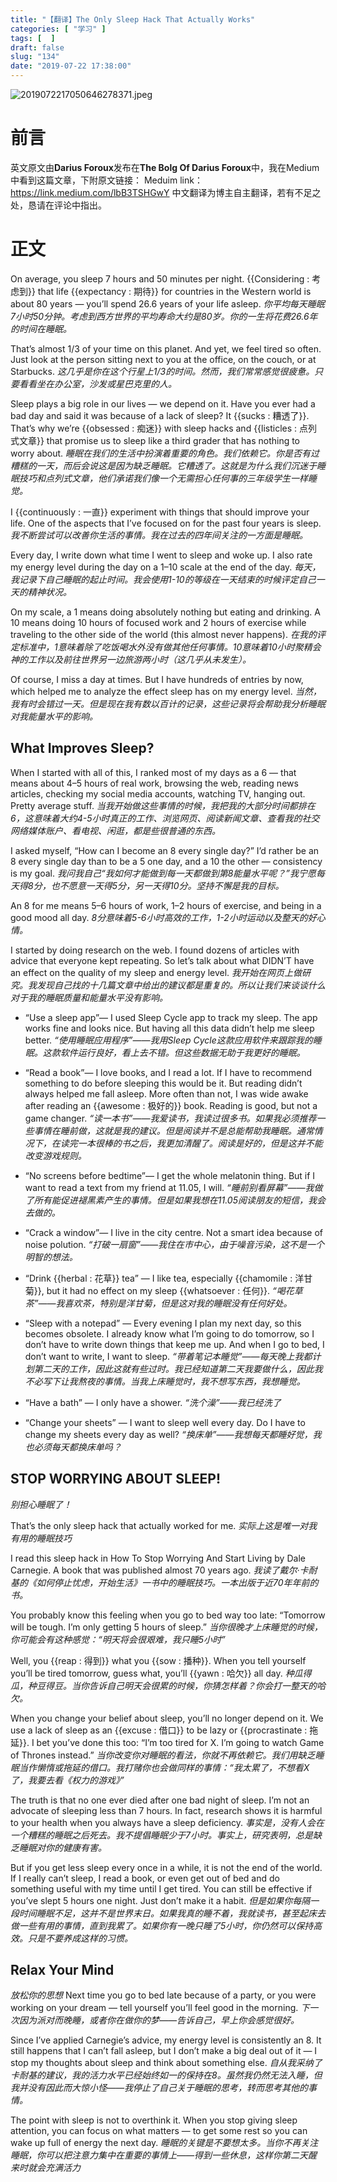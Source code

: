 ```yaml
---
title: "【翻译】The Only Sleep Hack That Actually Works"
categories: [ "学习" ]
tags: [  ]
draft: false
slug: "134"
date: "2019-07-22 17:38:00"
---
```


![2019072217050646278371.jpeg](http://frytea-data.test.upcdn.net/2019072217050646278371.jpeg)
# 前言
英文原文由**Darius Foroux**发布在**The Bolg Of Darius Foroux**中，我在Medium中看到这篇文章，下附原文链接：
Meduim link：<https://link.medium.com/lbB3TSHGwY>
中文翻译为博主自主翻译，若有不足之处，恳请在评论中指出。
# 正文
On average, you sleep 7 hours and 50 minutes per night. {{Considering : 考虑到}} that life {{expectancy : 期待}} for countries in the Western world is about 80 years — you’ll spend 26.6 years of your life asleep.
*你平均每天睡眠7小时50分钟。考虑到西方世界的平均寿命大约是80岁。你的一生将花费26.6年的时间在睡眠。*

That’s almost 1/3 of your time on this planet. And yet, we feel tired so often. Just look at the person sitting next to you at the office, on the couch, or at Starbucks.
*这几乎是你在这个行星上1/3的时间。然而，我们常常感觉很疲惫。只要看看坐在办公室，沙发或星巴克里的人。*

Sleep plays a big role in our lives — we depend on it. Have you ever had a bad day and said it was because of a lack of sleep? It {{sucks : 糟透了}}. That’s why we’re {{obsessed : 痴迷}} with sleep hacks and {{listicles : 点列式文章}} that promise us to sleep like a third grader that has nothing to worry about. 
*睡眠在我们的生活中扮演着重要的角色。我们依赖它。你是否有过糟糕的一天，而后会说这是因为缺乏睡眠。它糟透了。这就是为什么我们沉迷于睡眠技巧和点列式文章，他们承诺我们像一个无需担心任何事的三年级学生一样睡觉。*

I {{continuously : 一直}} experiment with things that should improve your life. One of the aspects that I’ve focused on for the past four years is sleep.
*我不断尝试可以改善你生活的事情。我在过去的四年间关注的一方面是睡眠。*

Every day, I write down what time I went to sleep and woke up. I also rate my energy level during the day on a 1–10 scale at the end of the day.
*每天，我记录下自己睡眠的起止时间。我会使用1-10的等级在一天结束的时候评定自己一天的精神状况。*

On my scale, a 1 means doing absolutely nothing but eating and drinking. A 10 means doing 10 hours of focused work and 2 hours of exercise while traveling to the other side of the world (this almost never happens).
*在我的评定标准中，1意味着除了吃饭喝水外没有做其他任何事情。10意味着10小时聚精会神的工作以及前往世界另一边旅游两小时（这几乎从未发生）。*

Of course, I miss a day at times. But I have hundreds of entries by now, which helped me to analyze the effect sleep has on my energy level.
*当然，我有时会错过一天。但是现在我有数以百计的记录，这些记录将会帮助我分析睡眠对我能量水平的影响。*

## What Improves Sleep?
When I started with all of this, I ranked most of my days as a 6 — that means about 4–5 hours of real work, browsing the web, reading news articles, checking my social media accounts, watching TV, hanging out. Pretty average stuff.
*当我开始做这些事情的时候，我把我的大部分时间都排在6，这意味着大约4-5小时真正的工作、浏览网页、阅读新闻文章、查看我的社交网络媒体账户、看电视、闲逛，都是些很普通的东西。*

I asked myself, “How can I become an 8 every single day?” I’d rather be an 8 every single day than to be a 5 one day, and a 10 the other — consistency is my goal.
*我问我自己“我如何才能做到每一天都做到第8能量水平呢？”我宁愿每天得8分，也不愿意一天得5分，另一天得10分。坚持不懈是我的目标。*

An 8 for me means 5–6 hours of  work, 1–2 hours of exercise, and being in a good mood all day.
*8分意味着5-6小时高效的工作，1-2小时运动以及整天的好心情。*

I started by doing research on the web. I found dozens of articles with advice that everyone kept repeating. So let’s talk about what DIDN’T have an effect on the quality of my sleep and energy level.
*我开始在网页上做研究。我发现自己找的十几篇文章中给出的建议都是重复的。所以让我们来谈谈什么对于我的睡眠质量和能量水平没有影响。*

- “Use a sleep app”— I used Sleep Cycle app to track my sleep. The app works fine and looks nice. But having all this data didn’t help me sleep better.
*“使用睡眠应用程序”——我用Sleep Cycle这款应用软件来跟踪我的睡眠。这款软件运行良好，看上去不错。但这些数据无助于我更好的睡眠。*

- “Read a book”— I love books, and I read a lot. If I have to recommend something to do before sleeping this would be it. But reading didn’t always helped me fall asleep. More often than not, I was wide awake after reading an {{awesome : 极好的}} book. Reading is good, but not a game changer.
*“读一本书”——我爱读书，我读过很多书。如果我必须推荐一些事情在睡前做，这就是我的建议。但是阅读并不是总能帮助我睡眠。通常情况下，在读完一本很棒的书之后，我更加清醒了。阅读是好的，但是这并不能改变游戏规则。*

 - “No screens before bedtime”— I get the whole melatonin thing. But if I want to read a text from my friend at 11.05, I will.
*“睡前别看屏幕”——我做了所有能促进褪黑素产生的事情。但是如果我想在11.05阅读朋友的短信，我会去做的。*

- “Crack a window”— I live in the city centre. Not a smart idea because of noise polution.
*“打破一扇窗”——我住在市中心，由于噪音污染，这不是一个明智的想法。*

- “Drink {{herbal : 花草}} tea” — I like tea, especially {{chamomile : 洋甘菊}}, but it had no effect on my sleep {{whatsoever : 任何}}.
*“喝花草茶”——我喜欢茶，特别是洋甘菊，但是这对我的睡眠没有任何好处。*

- “Sleep with a notepad” — Every evening I plan my next day, so this becomes obsolete. I already know what I’m going to do tomorrow, so I don’t have to write down things that keep me up. And when I go to bed, I don’t want to write, I want to sleep.
*“带着笔记本睡觉”——每天晚上我都计划第二天的工作，因此这就有些过时。我已经知道第二天我要做什么，因此我不必写下让我熬夜的事情。当我上床睡觉时，我不想写东西，我想睡觉。*

- “Have a bath” — I only have a shower.
*“洗个澡”——我已经洗了*

- “Change your sheets” — I want to sleep well every day. Do I have to change my sheets every day as well? 
*“换床单”——我想每天都睡好觉，我也必须每天都换床单吗？*

## STOP WORRYING ABOUT SLEEP!
*别担心睡眠了！*

That’s the only sleep hack that actually worked for me.
*实际上这是唯一对我有用的睡眠技巧*

I read this sleep hack in How To Stop Worrying And Start Living by Dale Carnegie. A book that was published almost 70 years ago.
*我读了戴尔·卡耐基的《如何停止忧虑，开始生活》一书中的睡眠技巧。一本出版于近70年年前的书。*

You probably know this feeling when you go to bed way too late: “Tomorrow will be tough. I’m only getting 5 hours of sleep.” 
*当你很晚才上床睡觉的时候，你可能会有这种感觉：“明天将会很艰难，我只睡5小时”*

Well, you {{reap : 得到}} what you {{sow : 播种}}. When you tell yourself you’ll be tired tomorrow, guess what, you’ll {{yawn : 哈欠}} all day.
*种瓜得瓜，种豆得豆。当你告诉自己明天会很累的时候，你猜怎样着？你会打一整天的哈欠。*

When you change your belief about sleep, you’ll no longer depend on it. We use a lack of sleep as an {{excuse : 借口}} to be lazy or {{procrastinate : 拖延}}. I bet you’ve done this too: “I’m too tired for X. I’m going to watch Game of Thrones instead.”
*当你改变你对睡眠的看法，你就不再依赖它。我们用缺乏睡眠当作懒惰或拖延的借口。我打赌你也会做同样的事情：“我太累了，不想看X了，我要去看《权力的游戏》”*

The truth is that no one ever died after one bad night of sleep. I’m not an advocate of sleeping less than 7 hours. In fact, research shows it is harmful to your health when you always have a sleep deficiency.
*事实是，没有人会在一个糟糕的睡眠之后死去。我不提倡睡眠少于7小时。事实上，研究表明，总是缺乏睡眠对你的健康有害。*

But if you get less sleep every once in a while, it is not the end of the world. If I really can’t sleep, I read a book, or even get out of bed and do something useful with my time until I get tired. You can still be effective if you’ve slept 5 hours one night. Just don’t make it a habit. 
*但是如果你每隔一段时间睡眠不足，这并不是世界末日。如果我真的睡不着，我就读书，甚至起床去做一些有用的事情，直到我累了。如果你有一晚只睡了5小时，你仍然可以保持高效。只是不要养成这样的习惯。*

## Relax Your Mind
*放松你的思想*
Next time you go to bed late because of a party, or you were working on your dream — tell yourself you’ll feel good in the morning.
*下一次因为派对而晚睡，或者你在做你的梦——告诉自己，早上你会感觉很好。*

Since I’ve applied Carnegie’s advice, my energy level is consistently an 8. It still happens that I can’t fall asleep, but I don’t make a big deal out of it — I stop my thoughts about sleep and think about something else.
*自从我采纳了卡耐基的建议，我的活力水平已经始终如一的保持在8。虽然我仍然无法入睡，但我并没有因此而大惊小怪——我停止了自己关于睡眠的思考，转而思考其他的事情。*

The point with sleep is not to overthink it. When you stop giving sleep attention, you can focus on what matters — to get some rest so you can wake up full of energy the next day.
*睡眠的关键是不要想太多。当你不再关注睡眠，你可以把注意力集中在重要的事情上——得到一些休息，这样你第二天醒来时就会充满活力*
